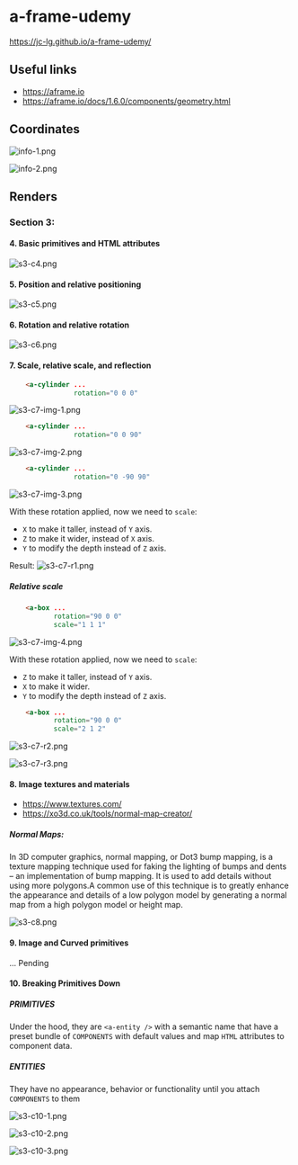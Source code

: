 # a-frame-udemy
https://jc-lg.github.io/a-frame-udemy/

## Useful links
- https://aframe.io
- https://aframe.io/docs/1.6.0/components/geometry.html

## Coordinates

![info-1.png](renders%2Finfo-1.png)

![info-2.png](renders%2Finfo-2.png)

## Renders

### Section 3:
#### 4. Basic primitives and HTML attributes
![s3-c4.png](renders%2Fs3-c4.png)

#### 5. Position and relative positioning
![s3-c5.png](renders%2Fs3-c5.png)

#### 6. Rotation and relative rotation
![s3-c6.png](renders%2Fs3-c6.png)

#### 7. Scale, relative scale, and reflection

```html
    <a-cylinder ...
                rotation="0 0 0"

```

![s3-c7-img-1.png](renders%2Fs3-c7-img-1.png)

```html
    <a-cylinder ...
                rotation="0 0 90"
```

![s3-c7-img-2.png](renders%2Fs3-c7-img-2.png)

```html
    <a-cylinder ...
                rotation="0 -90 90"
```

![s3-c7-img-3.png](renders%2Fs3-c7-img-3.png)

With these rotation applied, now we need to `scale`:

- `X` to make it taller, instead of `Y` axis.
- `Z` to make it wider, instead of `X` axis.
- `Y` to modify the depth instead of `Z` axis.

Result:
![s3-c7-r1.png](renders%2Fs3-c7-r1.png)

##### Relative scale
```html
    <a-box ...
           rotation="90 0 0"
           scale="1 1 1"
```



![s3-c7-img-4.png](renders%2Fs3-c7-img-4.png)

With these rotation applied, now we need to `scale`:

- `Z` to make it taller, instead of `Y` axis.
- `X` to make it wider.
- `Y` to modify the depth instead of `Z` axis.

```html
    <a-box ...
           rotation="90 0 0"
           scale="2 1 2"
```

![s3-c7-r2.png](renders%2Fs3-c7-r2.png)

![s3-c7-r3.png](renders%2Fs3-c7-r3.png)

#### 8. Image textures and materials
- https://www.textures.com/
- https://xo3d.co.uk/tools/normal-map-creator/

##### Normal Maps: 
In 3D computer graphics, normal mapping, or Dot3 bump mapping, is a texture mapping technique used for 
faking the lighting of bumps and dents – an implementation of bump mapping. It is used to add details without using 
more polygons.A common use of this technique is to greatly enhance the appearance and details of a low polygon model 
by generating a normal map from a high polygon model or height map.

![s3-c8.png](renders%2Fs3-c8.png)


#### 9. Image and Curved primitives
... Pending


#### 10. Breaking Primitives Down

##### PRIMITIVES
Under the hood, they are `<a-entity />` with a semantic name
that have a preset bundle of `COMPONENTS` with default values
and map `HTML` attributes to component data.

##### ENTITIES
They have no appearance, behavior or functionality
until you attach `COMPONENTS` to them 


![s3-c10-1.png](renders%2Fs3-c10-1.png)

![s3-c10-2.png](renders%2Fs3-c10-2.png)

![s3-c10-3.png](renders%2Fs3-c10-3.png)